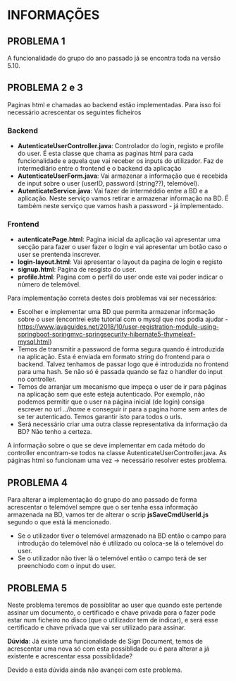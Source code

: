 # INFORMAÇÕES

## PROBLEMA 1
A funcionalidade do grupo do ano passado já se encontra toda na versão 5.10.

## PROBLEMA 2 e 3
Paginas html e chamadas ao backend estão implementadas. Para isso foi necessário acrescentar os seguintes ficheiros

### Backend
+ **AutenticateUserController.java**: Controlador do login, registo e profile do user. É esta classe que chama as paginas html para cada funcionalidade e aquela que vai receber os inputs do utilizador. Faz de intermediário entre o frontend e o backend da aplicação
+ **AutenticateUserForm.java**: Vai armazenar a informação que é recebida de input sobre o user (userID, password (string??), telemóvel).
+ **AutenticateService.java**: Vai fazer de interméddio entre a BD e a aplicação. Neste serviço vamos retirar e armazenar informação na BD. É também neste serviço que vamos hash a password - já implementado.  

### Frontend
+ **autenticatePage.html**: Pagina inicial da aplicação vai apresentar uma secção para fazer o user fazer o login e vai apresentar um botão caso o user se prentenda inscrever.
+ **login-layout.html**: Vai apresentar o layout da pagina de login e registo
+ **signup.html**: Pagina de resgisto do user.
+ **profile.html**: Pagina com o perfil do user onde este vai poder indicar o número de telemóvel.

Para implementação correta destes dois problemas vai ser necessários:
+ Escolher e implementar uma BD que permita armazenar informação sobre o user (encontrei este tutorial com o mysql que nos podia ajudar - https://www.javaguides.net/2018/10/user-registration-module-using-springboot-springmvc-springsecurity-hibernate5-thymeleaf-mysql.html)
+ Temos de transmitir a password de forma segura quando é introduzida na aplicação. Esta é enviada em formato string do frontend para o backend. Talvez tenhamos de passar logo que é introduzida no frontend para uma hash. Se não só é passada quando se faz o handler do input no controller. 
+ Temos de arranjar um mecanismo que impeça o user de ir para páginas na aplicação sem que este esteja autenticado. Por exemplo, não podemos permitir que o user na página inicial (de login) consiga escrever no url _../home_ e conseguir ir para a pagina home sem antes de se ter autenticado. Temos garantir isto para todos o urls.
+ Será necessário criar uma outra classe representativa da informação da BD? Não tenho a certeza. 

A informação sobre o que se deve implementar em cada método do controller encontram-se todos na classe AutenticateUserController.java. As páginas html so funcionam uma vez -> necessário resolver estes problema.

## PROBLEMA 4
Para alterar a implementação do grupo do ano passado de forma acrescentar o telemóvel sempre que o ser tenha essa informação armazenada na BD, vamos ter de alterar o scrip **jsSaveCmdUserId.js** segundo o que está lá mencionado.
+ Se o utilizador tiver o telemóvel armazenado na BD então o campo para introdução do telemóvel não é utilizado ou coloca-se lá o telemóvel do user.
+ Se o utilizador não tiver lá o telemóvel então o campo terá de ser preenchiodo com o input do user. 

## PROBLEMA 5
Neste problema teremos de possiblitar ao user que quando este pertende assinar um documento, o certificado e chave privada para o fazer pode estar num ficheiro no disco (que o utilizador tem de indicar), e será esse certificado e chave privada que vai ser utilizado para assinar.

**Dúvida**: Já existe uma funcionalidade de Sign Document, temos de acrescentar uma nova só com esta possiblidade ou é para alterar a já existente e acrescentar essa possiblidade?

Devido a esta dúvida ainda não avançei com este problema. 
